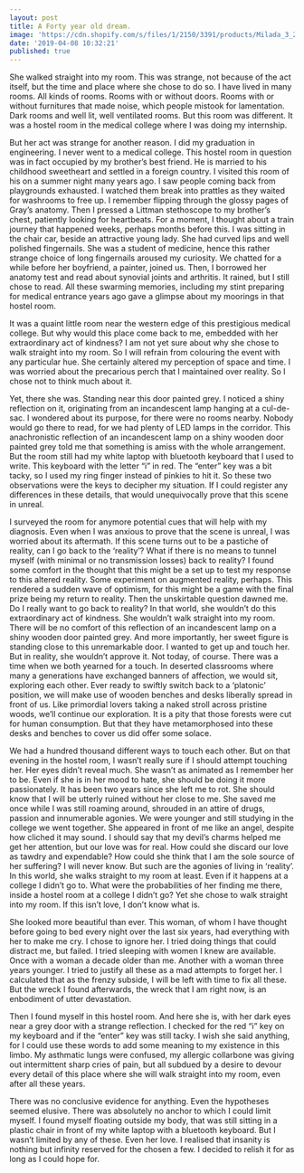 ```yaml
---
layout: post
title: A Forty year old dream.
image: 'https://cdn.shopify.com/s/files/1/2150/3391/products/Milada_3_2048x.jpg'
date: '2019-04-08 10:32:21'
published: true
---
```

She walked straight into my room. This was strange, not because of the act itself, but the time and place where she chose to do so. I have lived in many rooms. All kinds of rooms. Rooms with or without doors. Rooms with or without furnitures that made noise, which people mistook for lamentation. Dark rooms and well lit, well ventilated rooms. But this room was different. It was a hostel room in the medical college where I was doing my internship.

But her act was strange for another reason. I did my graduation in engineering. I never went to a medical college. This hostel room in question was in fact occupied by my brother’s best friend. He is married to his childhood sweetheart and settled in a foreign country. I visited this room of his on a summer night many years ago. I saw people coming back from playgrounds exhausted. I watched them break into prattles as they waited for washrooms to free up. I remember flipping through the glossy pages of Gray’s anatomy. Then I pressed a Littman stethoscope to my brother’s chest, patiently looking for heartbeats. For a moment, I thought about a train journey that happened weeks, perhaps months before this. I was sitting in the chair car, beside an attractive young lady. She had curved lips and well polished fingernails. She was a student of medicine, hence this rather strange choice of long fingernails aroused my curiosity. We chatted for a while before her boyfriend, a painter, joined us. Then, I borrowed her anatomy test and read about synovial joints and arthritis. It rained, but I still chose to read. All these swarming memories, including my stint preparing for medical entrance years ago gave a glimpse about my moorings in that hostel room. 

It was a quaint little room near the western edge of this prestigious medical college. But why would this place come back to me, embedded with her extraordinary act of kindness? I am not yet sure about why she chose to walk straight into my room. So I will refrain from colouring the event with any particular hue. She certainly altered my perception of space and time. I was worried about the precarious perch that I maintained over reality. So I chose not to think much about it.

Yet, there she was. Standing near this door painted grey. I noticed a shiny reflection on it, originating from an incandescent lamp hanging at a cul-de-sac. I wondered about its purpose, for there were no rooms nearby. Nobody would go there to read, for we had plenty of LED lamps in the corridor. This anachronistic reflection of an incandescent lamp on a shiny wooden door painted grey told me that something is amiss with the whole arrangement. But the room still had my white laptop with bluetooth keyboard that I used to write. This keyboard with the letter “i” in red. The “enter” key was a bit tacky, so I used my ring finger instead of pinkies to hit it. So these two observations were the keys to decipher my situation. If I could register any differences in these details, that would unequivocally prove that this scene in unreal. 

I surveyed the room for anymore potential cues that will help with my diagnosis. Even when I was anxious to prove that the scene is unreal, I was worried about its aftermath. If this scene turns out to be a pastiche of reality, can I go back to the ‘reality’? What if there is no means to tunnel myself (with minimal or no transmission losses) back to reality? I found some comfort in the thought that this might be a set up to test my response to this altered reality. Some experiment on augmented reality, perhaps. This rendered a sudden wave of optimism, for this might be a game with the final prize being my return to reality.
Then the unskirtable question dawned me. Do I really want to go back to reality? In that world, she wouldn’t do this extraordinary act of kindness. She wouldn’t walk straight into my room. There will be no comfort of this reflection of an incandescent lamp on a shiny wooden door painted grey. And more importantly, her sweet figure is standing close to this unremarkable door. I wanted to get up and touch her. But in reality, she wouldn’t approve it. Not today, of course. There was a time when we both yearned for a touch. In deserted classrooms where many a generations have exchanged banners of affection, we would sit, exploring each other. Ever ready to swiftly switch back to a ‘platonic’ position, we will make use of wooden benches and desks liberally spread in front of us. Like primordial lovers taking a naked stroll across pristine woods, we’ll continue our exploration. It is a pity that those forests were cut for human consumption. But that they have metamorphosed into these desks and benches to cover us did offer some solace.

We had a hundred thousand different ways to touch each other. But on that evening in the hostel room, I wasn’t really sure if I should attempt touching her. Her eyes didn’t reveal much. She wasn’t as animated as I remember her to be. Even if she is in her mood to hate, she should be doing it more passionately. It has been two years since she left me to rot. She should know that I will be utterly ruined without her close to me. She saved me once while I was still roaming around, shrouded in an attire of drugs, passion and innumerable agonies. We were younger and still studying in the college we went together. She appeared in front of me like an angel, despite how cliched it may sound. I should say that my devil’s charms helped me get her attention, but our love was for real. How could she discard our love as tawdry and expendable? How could she think that I am the sole source of her suffering? I will never know. But such are the agonies of living in ‘reality’. In this world, she walks straight to my room at least. Even if it happens at a college I didn’t go to. What were the probabilities of her finding me there, inside a hostel room at a college I didn’t go? Yet she chose to walk straight into my room. If this isn’t love, I don’t know what is.

She looked more beautiful than ever. This woman, of whom I have thought before going to bed every night over the last six years, had everything with her to make me cry. I chose to ignore her. I tried doing things that could distract me, but failed. I tried sleeping with women I knew are available. Once with a woman a decade older than me. Another with a woman three years younger. I tried to justify all these as a mad attempts to forget her. I calculated that as the frenzy subside, I will be left with time to fix all these. But the wreck I found afterwards, the wreck that I am right now, is an enbodiment of utter devastation. 

Then I found myself in this hostel room. And here she is, with her dark eyes near a grey door with a strange reflection. I checked for the red “i” key on my keyboard and if the “enter” key was still tacky. I wish she said anything, for I could use these words to add some meaning to my existence in this limbo. My asthmatic lungs were confused, my allergic collarbone was giving out intermittent sharp cries of pain, but all subdued by a desire to devour every detail of this place where she will walk straight into my room, even after all these years.

There was no conclusive evidence for anything. Even the hypotheses seemed elusive. There was absolutely no anchor to which I could limit myself. I found myself floating outside my body, that was still sitting in a plastic chair in front of my white laptop with a bluetooth keyboard. But I wasn’t limited by any of these. Even her love. I realised that insanity is nothing but infinity reserved for the chosen a few. I decided to relish it for as long as I could hope for.
